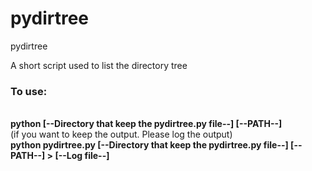 # pydirtree
pydirtree

A short script used to list the directory tree

<h3>To use:</h3><br>
   <b>python [--Directory that keep the pydirtree.py file--] [--PATH--]</b><br>
   (if you want to keep the output. Please log the output)<br>
   <b>python pydirtree.py [--Directory that keep the pydirtree.py file--] [--PATH--] > [--Log file--]</b>
